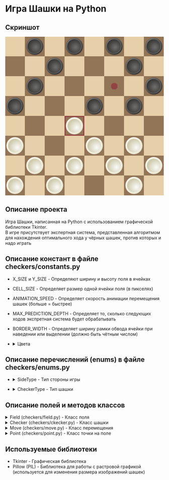# Игра Шашки на Python
## Скриншот
![Gameplay screenshot](https://github.com/Kicshikxo/Python-checkers/blob/master/screenshot.png?raw=true)
## Описание проекта
Игра Шашки, написанная на Python с использованием графической библиотеки Tkinter.  
В игре присутствует экспертная система, представленная алгоритмом для нахождения оптимального хода у чёрных шашек, против которых и надо играть
## Описание констант в файле checkers/constants.py
- X_SIZE и Y_SIZE - Определяют ширину и высоту поля в ячейках
- CELL_SIZE - Определяет размер одной ячейки поля (в пикселях)
- ANIMATION_SPEED - Определяет скорость анимации перемещения шашек (больше = быстрее)
- MAX_PREDICTION_DEPTH - Определяет то, сколько следующих ходов экспретная система будет обрабатывать
- BORDER_WIDTH - Определяет ширину рамки обвода ячейки при наведении или выделении (должно быть чётным числом)
- <details><summary>Цвета</summary>

  - FIELD_COLORS - Определяет два цвета для ячеек сетки игрового поля
  - HOVER_BORDER_COLOR - Определяет цвет обводки ячейки при наведении на неё
  - SELECT_BORDER_COLOR - Определяет цвет обводки ячейки при выделении стоящей на ней шашки
  - POSIBLE_MOVE_CIRCLE_COLOR - Определяет цвет кружков, которые появляются на месте возможных ходов выбранной шашки

</details>

## Описание перечислений (enums) в файле checkers/enums.py
- <details><summary>SideType - Тип стороны игры</summary>

  - WHITE - Сторона белых
  - BLACK - Сторона чёрных

</details>

- <details><summary>CheckerType - Тип шашки</summary>

  - NONE - Отсутствие типа (ячейка без шашки)
  - WHITE_REGULAR - Белая шашка
  - WHITE_QUEEN - Белая дамка
  - BLACK_REGULAR - Чёрная шашка
  - BLACK_QUEEN - Чёрная дамка

</details>

## Описание полей и методов классов

<details><summary>Field (checkers/field.py) - Класс поля</summary>

  - Поля
    - x_size - Ширина поля
    - y_size - Высота поля
    - size - Наибольшая из сторон поля
    - white_checkers_count - Количество белых шашек на поле
    - black_checkers_count - Количество чёрных шашек на поле
  - Методы
    - at - Получение шашки, стоящей по переданным координатам
    - type_at - Получение типа шашки, стоящей по переданным координатам
    - is_within - Определяет, находятся ли переданные координаты в пределах поля

</details>

<details><summary>Checker (checkers/ckecker.py) - Класс шашки</summary>

  - Поля
    - x - Положение на поле по оси X
    - y - Положение на поле по оси Y
    - type - Тип шашки
  - Методы
    - change_type - Изменить тип шашки

</details>

<details><summary>Move (checkers/move.py) - Класс перемещения</summary>

  - Поля
    - from_x - Координата начальной точки перемещения по оси X
    - from_y - Координата начальной точки перемещения по оси Y
    - to_x - Координата конечной точки перемещения по оси X
    - to_y - Координата конечной перемещения по оси Y

</details>

<details><summary>Point (checkers/point.py) - Класс точки на поле</summary>

  - Поля
    - x - Положение на поле по оси X
    - y - Положение на поле по оси Y

</details>

## Используемые библиотеки
- Tkinter - Графическая библиотека
- Pillow (PIL) - Библиотека для работы с растровой графикой (используется для изменения размера изображений шашек)
